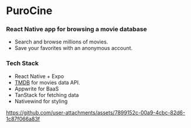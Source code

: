 # PuroCine
### React Native app for browsing a movie database
- Search and browse millions of movies.
- Save your favorites with an anonymous account.

### Tech Stack
- React Native + Expo
- [TMDB](https://www.themoviedb.org/) for movies data API.
- Appwrite for BaaS
- TanStack for fetching data
- Nativewind for styling


https://github.com/user-attachments/assets/7899152c-00a9-4cbc-82d6-1c87f066a83f

